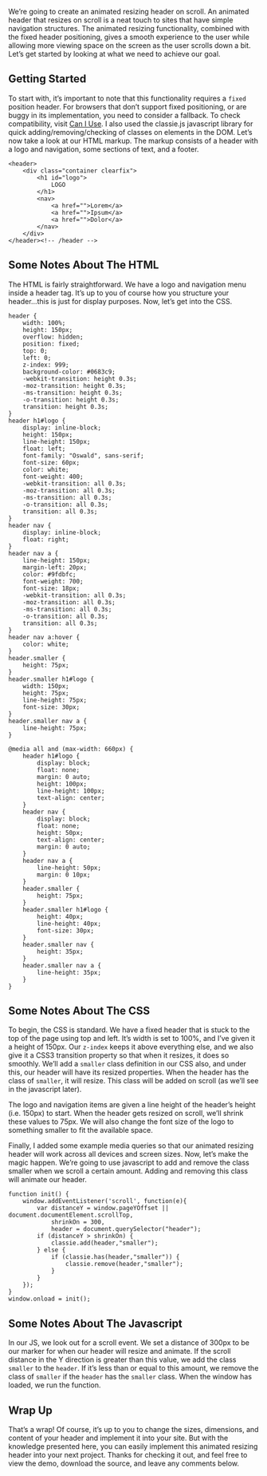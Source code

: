 We’re going to create an animated resizing header on scroll. An animated header that resizes on scroll is a neat touch to sites that have simple navigation structures. The animated resizing functionality, combined with the fixed header positioning, gives a smooth experience to the user while allowing more viewing space on the screen as the user scrolls down a bit. Let’s get started by looking at what we need to achieve our goal.

## Getting Started

To start with, it’s important to note that this functionality requires a `fixed` position header. For browsers that don’t support  fixed positioning, or are buggy in its implementation, you need to consider a fallback. To check compatibility, visit [Can I Use](http://caniuse.com/). I also used the classie.js javascript library for quick adding/removing/checking of classes on elements in the DOM. Let’s now take a look at our HTML markup. The markup consists of a header with a logo and navigation, some sections of text, and a footer.

```language-markup
<header>
    <div class="container clearfix">
        <h1 id="logo">
            LOGO
        </h1>
        <nav>
            <a href="">Lorem</a>
            <a href="">Ipsum</a>
            <a href="">Dolor</a>
        </nav>
    </div>
</header><!-- /header -->
```

## Some Notes About The HTML

The HTML is fairly straightforward. We have a logo and navigation menu inside a header tag. It’s up to you of course how you structure your header…this is just for display purposes. Now, let’s get into the CSS.

```language-css
header {
    width: 100%;
    height: 150px;
    overflow: hidden;
    position: fixed;
    top: 0;
    left: 0;
    z-index: 999;
    background-color: #0683c9;
    -webkit-transition: height 0.3s;
    -moz-transition: height 0.3s;
    -ms-transition: height 0.3s;
    -o-transition: height 0.3s;
    transition: height 0.3s;
}
header h1#logo {
    display: inline-block;
    height: 150px;
    line-height: 150px;
    float: left;
    font-family: "Oswald", sans-serif;
    font-size: 60px;
    color: white;
    font-weight: 400;
    -webkit-transition: all 0.3s;
    -moz-transition: all 0.3s;
    -ms-transition: all 0.3s;
    -o-transition: all 0.3s;
    transition: all 0.3s;
}
header nav {
    display: inline-block;
    float: right;
}
header nav a {
    line-height: 150px;
    margin-left: 20px;
    color: #9fdbfc;
    font-weight: 700;
    font-size: 18px;
    -webkit-transition: all 0.3s;
    -moz-transition: all 0.3s;
    -ms-transition: all 0.3s;
    -o-transition: all 0.3s;
    transition: all 0.3s;
}
header nav a:hover {
    color: white;
}
header.smaller {
    height: 75px;
}
header.smaller h1#logo {
    width: 150px;
    height: 75px;
    line-height: 75px;
    font-size: 30px;
}
header.smaller nav a {
    line-height: 75px;
}

@media all and (max-width: 660px) {
    header h1#logo {
        display: block;
        float: none;
        margin: 0 auto;
        height: 100px;
        line-height: 100px;
        text-align: center;
    }
    header nav {
        display: block;
        float: none;
        height: 50px;
        text-align: center;
        margin: 0 auto;
    }
    header nav a {
        line-height: 50px;
        margin: 0 10px;
    }
    header.smaller {
        height: 75px;
    }
    header.smaller h1#logo {
        height: 40px;
        line-height: 40px;
        font-size: 30px;
    }
    header.smaller nav {
        height: 35px;
    }
    header.smaller nav a {
        line-height: 35px;
    }
}
```

## Some Notes About The CSS

To begin, the CSS is standard. We have a fixed header that is stuck to the top of the page using top and left. It’s width is set to 100%, and I’ve given it a height of 150px. Our `z-index` keeps it above everything else, and we also give it a CSS3 transition property so that when it resizes, it does so smoothly. We’ll add a `smaller` class definition in our CSS also, and under this, our header will have its resized properties. When the header has the class of `smaller`, it will resize. This class will be added on scroll (as we’ll see in the javascript later).

The logo and navigation items are given a line height of the header’s height (i.e. 150px) to start. When the header gets resized on scroll, we’ll shrink these values to 75px. We will also change the font size of the logo to something smaller to fit the available space.

Finally, I added some example media queries so that our animated resizing header will work across all devices and screen sizes. Now, let’s make the magic happen. We’re going to use javascript to add and remove the class smaller when we scroll a certain amount. Adding and removing this class will animate our header.

```language-javascript
function init() {
    window.addEventListener('scroll', function(e){
        var distanceY = window.pageYOffset || document.documentElement.scrollTop,
            shrinkOn = 300,
            header = document.querySelector("header");
        if (distanceY > shrinkOn) {
            classie.add(header,"smaller");
        } else {
            if (classie.has(header,"smaller")) {
                classie.remove(header,"smaller");
            }
        }
    });
}
window.onload = init();
```

## Some Notes About The Javascript

In our JS, we look out for a scroll event. We set a distance of 300px to be our marker for when our header will resize and animate. If the scroll distance in the Y direction is greater than this value, we add the class `smaller` to the `header`. If it’s less than or equal to this amount, we remove the class of `smaller` if the `header` has the `smaller` class. When the window has loaded, we run the function.

## Wrap Up

That’s a wrap! Of course, it’s up to you to change the sizes, dimensions, and content of your header and implement it into your site. But with the knowledge presented here, you can easily implement this animated resizing header into your next project. Thanks for checking it out, and feel free to view the demo, download the source, and leave any comments below.